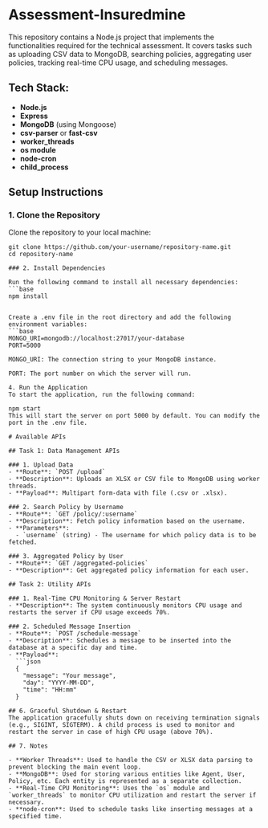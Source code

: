 # Assessment-Insuredmine

This repository contains a Node.js project that implements the functionalities required for the technical assessment. It covers tasks such as uploading CSV data to MongoDB, searching policies, aggregating user policies, tracking real-time CPU usage, and scheduling messages.

## Tech Stack:
- **Node.js**
- **Express**
- **MongoDB** (using Mongoose)
- **csv-parser** or **fast-csv**
- **worker_threads**
- **os module**
- **node-cron**
- **child_process**

## Setup Instructions

### 1. Clone the Repository

Clone the repository to your local machine:
```base
git clone https://github.com/your-username/repository-name.git
cd repository-name

### 2. Install Dependencies

Run the following command to install all necessary dependencies:
```base
npm install


Create a .env file in the root directory and add the following environment variables:
```base
MONGO_URI=mongodb://localhost:27017/your-database
PORT=5000

MONGO_URI: The connection string to your MongoDB instance.

PORT: The port number on which the server will run.

4. Run the Application
To start the application, run the following command:

npm start
This will start the server on port 5000 by default. You can modify the port in the .env file.

# Available APIs

## Task 1: Data Management APIs

### 1. Upload Data
- **Route**: `POST /upload`
- **Description**: Uploads an XLSX or CSV file to MongoDB using worker threads.
- **Payload**: Multipart form-data with file (.csv or .xlsx).

### 2. Search Policy by Username
- **Route**: `GET /policy/:username`
- **Description**: Fetch policy information based on the username.
- **Parameters**:
  - `username` (string) - The username for which policy data is to be fetched.

### 3. Aggregated Policy by User
- **Route**: `GET /aggregated-policies`
- **Description**: Get aggregated policy information for each user.

## Task 2: Utility APIs

### 1. Real-Time CPU Monitoring & Server Restart
- **Description**: The system continuously monitors CPU usage and restarts the server if CPU usage exceeds 70%.

### 2. Scheduled Message Insertion
- **Route**: `POST /schedule-message`
- **Description**: Schedules a message to be inserted into the database at a specific day and time.
- **Payload**:
  ```json
  {
    "message": "Your message",
    "day": "YYYY-MM-DD",
    "time": "HH:mm"
  }

## 6. Graceful Shutdown & Restart
The application gracefully shuts down on receiving termination signals (e.g., SIGINT, SIGTERM). A child process is used to monitor and restart the server in case of high CPU usage (above 70%).

## 7. Notes

- **Worker Threads**: Used to handle the CSV or XLSX data parsing to prevent blocking the main event loop.
- **MongoDB**: Used for storing various entities like Agent, User, Policy, etc. Each entity is represented as a separate collection.
- **Real-Time CPU Monitoring**: Uses the `os` module and `worker_threads` to monitor CPU utilization and restart the server if necessary.
- **node-cron**: Used to schedule tasks like inserting messages at a specified time.

